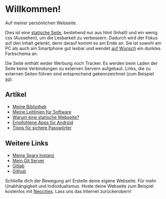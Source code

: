 # Willkommen!

Auf meiner persönlichen Webseite.

Dies ist eine [statische Seite](statische-seite.html), bestehend nur aus html (Inhalt) und ein wenig css (Aussehen), um die Lesbarkeit zu verbessern.
Dadurch wird der Fokus auf den Inhalt gelenkt, denn darauf kommt es am Ende an.
Sie ist sowohl am PC als auch am Smartphone gut lesbar und wendet [auf Wunsch](https://developer.mozilla.org/en-US/docs/Web/CSS/@media/prefers-color-scheme) ein dunkles Farbschema an.

Die Seite enthält weder Werbung noch Tracker.
Es werden beim Laden der Seite keine Verbindungen zu externen Servern aufgebaut.
Links, die zu externen Seiten führen sind entsprechend gekennzeichnet (zum Beispiel [so](https://www.youtube.com/watch?v=dQw4w9WgXcQ)).

## Artikel

- [Meine Bibliothek](bibliothek.html)
- [Meine Leitlinien für Software](leitlinien.html)
- [Warum eine statische Webseite?](statische-seite.html)
- [Empfohlene Apps für Android](android.html)
- [Tipps für sichere Passwörter](passwort.html)

## Weitere Links

- [Meine Searx Instanz](https://searx.svenmoeller.xyz)
- [Mein Git Server](https://git.svenmoeller.xyz)
- [Gitlab](https://gitlab.com/svemoe)
- [Github](https://github.com/svemoe)

Schließe dich der Bewegung an!
Erstelle deine eigene Webseite.
Für mehr Unabhängigkeit und Individualismus.
Hoste deine Webseite zum Beispiel kostenlos mit [Neocities](https://neocities.org/).
Lass uns das Internet zurückerobern!
